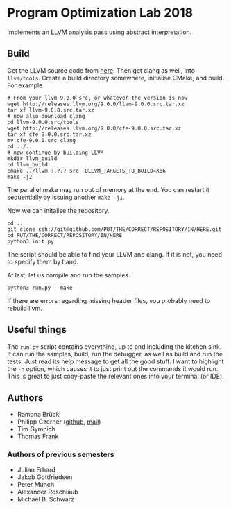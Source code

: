 # Program Optimization Lab 2018

Implements an LLVM analysis pass using abstract interpretation.

## Build

Get the LLVM source code from [here](http://releases.llvm.org/download.html). Then get clang as well, into `llvm/tools`. Create a build directory somewhere, initialise CMake, and build. For example

    # From your llvm-9.0.0-src, or whatever the version is now
    wget http://releases.llvm.org/9.0.0/llvm-9.0.0.src.tar.xz
    tar xf llvm-9.0.0.src.tar.xz
    # now also download clang
    cd llvm-9.0.0.src/tools
    wget http://releases.llvm.org/9.0.0/cfe-9.0.0.src.tar.xz
    tar xf cfe-9.0.0.src.tar.xz
    mv cfe-9.0.0.src clang
    cd ../..
    # now continue by building LLVM
    mkdir llvm_build
    cd llvm_build
    cmake ../llvm-?.?.?-src -DLLVM_TARGETS_TO_BUILD=X86
    make -j2

The parallel make may run out of memory at the end. You can restart it sequentially by issuing another `make -j1`.

Now we can initalise the repository.

    cd ..
    git clone ssh://git@github.com/PUT/THE/CORRECT/REPOSITORY/IN/HERE.git
    cd PUT/THE/CORRECT/REPOSITORY/IN/HERE
    python3 init.py

The script should be able to find your LLVM and clang. If it is not, you need to specify them by hand.

At last, let us compile and run the samples.

    python3 run.py --make

If there are errors regarding missing header files, you probably need to rebuild llvm.

## Useful things

The `run.py` script contains everything, up to and including the kitchen sink. It can run the samples, build, run the debugger, as well as build and run the tests. Just read its help message to get all the good stuff. I want to highlight the `-n` option, which causes it to just print out the commands it would run. This is great to just copy-paste the relevant ones into your terminal (or IDE).

## Authors

* Ramona Brückl
* Philipp Czerner ([github](https://github.com/suyjuris/), [mail](mailto:philipp.czerner@nicze.de))
* Tim Gymnich
* Thomas Frank

### Authors of previous semesters
* Julian Erhard
* Jakob Gottfriedsen
* Peter Munch
* Alexander Roschlaub
* Michael B. Schwarz

